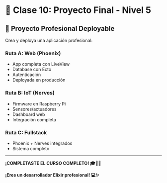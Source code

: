 # 🌟 Clase 10: Proyecto Final - Nivel 5

## 🎯 Proyecto Profesional Deployable

Crea y deploya una aplicación profesional:

### Ruta A: Web (Phoenix)
- App completa con LiveView
- Database con Ecto
- Autenticación
- Deployada en producción

### Ruta B: IoT (Nerves)
- Firmware en Raspberry Pi
- Sensores/actuadores
- Dashboard web
- Integración completa

### Ruta C: Fullstack
- Phoenix + Nerves integrados
- Sistema completo

---

**¡COMPLETASTE EL CURSO COMPLETO! 🎓🌟🎉**

**¡Eres un desarrollador Elixir profesional! 💻✨**

